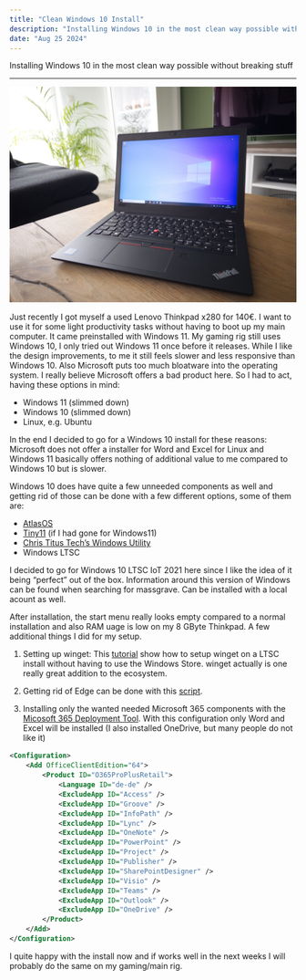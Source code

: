 ```yaml
---
title: "Clean Windows 10 Install"
description: "Installing Windows 10 in the most clean way possible without breaking stuff"
date: "Aug 25 2024"
---
```

Installing Windows 10 in the most clean way possible without breaking stuff

---

![Thinkpad-X280-Windows-10-install](./Thinkpad-X280-Windows-10-install.jpg)

Just recently I got myself a used Lenovo Thinkpad x280 for 140€. I want to use it for some light productivity tasks without having to boot up my main computer. It came preinstalled with Windows 11. My gaming rig still uses Windows 10, I only tried out Windows 11 once before it releases. While I like the design improvements, to me it still feels slower and less responsive than Windows 10. Also Microsoft puts too much bloatware into the operating system. I really believe Microsoft offers a bad product here. So I had to act, having these options in mind:

* Windows 11 (slimmed down)
* Windows 10 (slimmed down)
* Linux, e.g. Ubuntu

In the end I decided to go for a Windows 10 install for these reasons: Microsoft does not offer a installer for Word and Excel for Linux and Windows 11 basically offers nothing of additional value to me compared to Windows 10 but is slower.

Windows 10 does have quite a few unneeded components as well and getting rid of those can be done with a few different options, some of them are:

* [AtlasOS](https://atlasos.net/)
* [Tiny11](https://github.com/ntdevlabs/tiny11builder) (if I had gone for Windows11)
* [Chris Titus Tech’s Windows Utility](https://github.com/ChrisTitusTech/winutil)
* Windows LTSC

I decided to go for Windows 10 LTSC IoT 2021 here since I like the idea of it being “perfect” out of the box. Information around this version of Windows can be found when searching for massgrave. Can be installed with a local acount as well.

After installation, the start menu really looks empty compared to a normal installation and also RAM uage is low on my 8 GByte Thinkpad. A few additional things I did for my setup.

1. Setting up winget: This [tutorial](https://github.com/muradbu/winget-script?tab=readme-ov-file) show how to setup winget on a LTSC install without having to use the Windows Store. winget actually is one really great addition to the ecosystem.

2. Getting rid of Edge can be done with this [script](https://gist.github.com/ishad0w/3b79bf829e9725aa102b2e8446bb5ef8).

3. Installing only the wanted needed Microsoft 365 components with the [Micosoft 365 Deployment Tool](https://learn.microsoft.com/en-us/microsoft-365-apps/deploy/overview-office-deployment-tool). With this configuration only Word and Excel will be installed (I also installed OneDrive, but many people do not like it)

```xml
<Configuration>
    <Add OfficeClientEdition="64">
        <Product ID="O365ProPlusRetail">
            <Language ID="de-de" />
            <ExcludeApp ID="Access" />
            <ExcludeApp ID="Groove" />
            <ExcludeApp ID="InfoPath" />
            <ExcludeApp ID="Lync" />
            <ExcludeApp ID="OneNote" />
            <ExcludeApp ID="PowerPoint" />
            <ExcludeApp ID="Project" />
            <ExcludeApp ID="Publisher" />
            <ExcludeApp ID="SharePointDesigner" />
            <ExcludeApp ID="Visio" />
            <ExcludeApp ID="Teams" />
            <ExcludeApp ID="Outlook" />
            <ExcludeApp ID="OneDrive" />
        </Product>
    </Add>
</Configuration>
```

I quite happy with the install now and if works well in the next weeks I will probably do the same on my gaming/main rig.